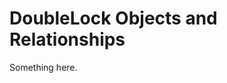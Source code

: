 [title]: # (DoubleLock Objects and Relationships)
[tags]: # (XXX)
[priority]: # (3922)
# DoubleLock Objects and Relationships
Something here.
